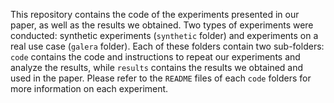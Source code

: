 This repository contains the code of the experiments presented in our paper,
as well as the results we obtained. Two types of experiments were conducted:
synthetic experiments (`synthetic` folder) and experiments on a real use case
(`galera` folder). Each of these folders contain two sub-folders: `code`
contains the code and instructions to repeat our experiments and analyze the
results, while `results` contains the results we obtained and used in the
paper. Please refer to the `README` files of each `code` folders for more
information on each experiment.
